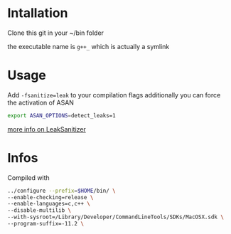 # Intallation

Clone this git in your ~/bin folder

the executable name is `g++_` which is actually a symlink

# Usage 
Add `-fsanitize=leak` to your compilation flags
additionally you can force the activation of ASAN
<br>
```sh
export ASAN_OPTIONS=detect_leaks=1
```
[more info on LeakSanitizer](https://github.com/google/sanitizers/wiki/AddressSanitizerLeakSanitizer)

# Infos

Compiled with

```sh
../configure --prefix=$HOME/bin/ \
--enable-checking=release \
--enable-languages=c,c++ \
--disable-multilib \
--with-sysroot=/Library/Developer/CommandLineTools/SDKs/MacOSX.sdk \
--program-suffix=-11.2 \
```
